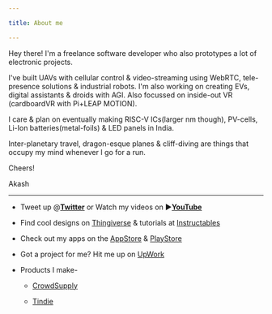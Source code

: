 ```yaml
---

title: About me

---
```

Hey there! I'm a freelance software developer who also prototypes a lot of electronic projects.

I've built UAVs with cellular control & video-streaming using WebRTC, tele-presence solutions & industrial robots. I'm also working on creating EVs, digital assistants & droids with AGI. Also focussed on inside-out VR (cardboardVR with Pi+LEAP MOTION).

I care & plan on eventually making RISC-V ICs(larger nm though), PV-cells, Li-Ion batteries(metal-foils) & LED panels in India.

Inter-planetary travel, dragon-esque planes & cliff-diving are things that occupy my mind whenever I go for a run.

Cheers!

Akash

---

- Tweet up @[__Twitter__](https://twitter.com/iakashpaul) or Watch my videos on ▶️[__YouTube__]()

- Find cool designs on [Thingiverse]() & tutorials at [Instructables](http://www.instructables.com/member/iAkashPaul/?publicView=true)

- Check out my apps on the [AppStore]() & [PlayStore]()

- Got a project for me? Hit me up on [UpWork](https://www.upwork.com/freelancers/~01b935a8dd4763cbd9)

- Products I make-

    * [CrowdSupply]()
    
    * [Tindie]()
